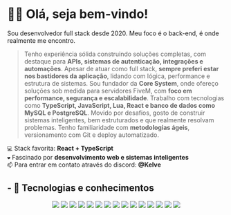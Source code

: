 <h1>🙋‍♂️ Olá, seja bem-vindo!</h1>

Sou desenvolvedor full stack desde 2020. Meu foco é o back-end, é onde realmente me encontro.

> Tenho experiência sólida construindo soluções completas, com destaque para **APIs, sistemas de autenticação, integrações e automações**. Apesar de atuar como full stack, **sempre preferi estar nos bastidores da aplicação**, lidando com lógica, performance e estrutura de sistemas.
> Sou fundador da **Core System**, onde ofereço soluções sob medida para servidores FiveM, com **foco em performance, segurança e escalabilidade**. Trabalho com tecnologias como **TypeScript, JavaScript, Lua, React e banco de dados como MySQL e PostgreSQL**.
> Movido por desafios, gosto de construir sistemas inteligentes, bem estruturados e que realmente resolvam problemas. Tenho familiaridade com **metodologias ágeis**, versionamento com Git e deploy automatizado.

`💻` Stack favorita: **React + TypeScript**  
`❤️` Fascinado por **desenvolvimento web e sistemas inteligentes**  
`📫` Para entrar em contato através do discord: **@Kelve**

## - 🧠 Tecnologias e conhecimentos

<p align="center">
  <a href="https://www.lua.org/docs.html"><img src="https://skillicons.dev/icons?i=lua&theme=dark" /></a>
  <a href="https://reactjs.org/docs/getting-started.html"><img src="https://skillicons.dev/icons?i=react&theme=dark" /></a>
  <a href="https://vitejs.dev/guide/"><img src="https://skillicons.dev/icons?i=vite&theme=dark" /></a>
  <a href="https://www.typescriptlang.org/docs/"><img src="https://skillicons.dev/icons?i=ts&theme=dark" /></a>
  <a href="https://developer.mozilla.org/en-US/docs/Web/JavaScript"><img src="https://skillicons.dev/icons?i=js&theme=dark" /></a>
  <a href="https://nodejs.org/en/docs/"><img src="https://skillicons.dev/icons?i=nodejs&theme=dark" /></a>
  <a href="https://nextjs.org/"><img src="https://skillicons.dev/icons?i=nextjs&theme=dark" /></a>
  <a href="https://nestjs.com/"><img src="https://skillicons.dev/icons?i=nestjs&theme=dark" /></a>
  <a href="https://expressjs.com/pt-br/"><img src="https://skillicons.dev/icons?i=express&theme=dark" /></a>
  <a href="https://developer.mozilla.org/en-US/docs/Web/CSS"><img src="https://skillicons.dev/icons?i=css&theme=dark" /></a>
  <a href="https://tailwindcss.com/docs"><img src="https://skillicons.dev/icons?i=tailwind&theme=dark" /></a>
  <a href="https://www.mongodb.com/docs/"><img src="https://skillicons.dev/icons?i=mongodb&theme=dark" /></a>
  <a href="https://dev.mysql.com/doc/"><img src="https://skillicons.dev/icons?i=mysql&theme=dark" /></a>
  <a href="https://developer.mozilla.org/pt-BR/docs/Web/HTML"><img src="https://skillicons.dev/icons?i=html&theme=dark" /></a>
  <a href="https://discord.js.org/#/docs/main/stable/general/welcome"><img src="https://skillicons.dev/icons?i=discordjs&theme=dark" /></a>
</p>
